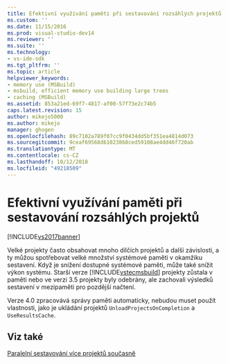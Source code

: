 ```yaml
---
title: Efektivní využívání paměti při sestavování rozsáhlých projektů | Dokumentace Microsoftu
ms.custom: ''
ms.date: 11/15/2016
ms.prod: visual-studio-dev14
ms.reviewer: ''
ms.suite: ''
ms.technology:
- vs-ide-sdk
ms.tgt_pltfrm: ''
ms.topic: article
helpviewer_keywords:
- memory use (MSBuild)
- msbuild, efficient memory use building large trees
- caching (MSBuild)
ms.assetid: 853a21ed-69f7-4817-af00-57f73e2c74b5
caps.latest.revision: 15
author: mikejo5000
ms.author: mikejo
manager: ghogen
ms.openlocfilehash: 89c7102a789f07cc9f0434dd5bf351ea4814d073
ms.sourcegitcommit: 9ceaf69568d61023868ced59108ae4dd46f720ab
ms.translationtype: MT
ms.contentlocale: cs-CZ
ms.lasthandoff: 10/12/2018
ms.locfileid: "49218509"
---
```

# <a name="using-memory-efficiently-when-you-build-large-projects"></a>Efektivní využívání paměti při sestavování rozsáhlých projektů
[!INCLUDE[vs2017banner](../includes/vs2017banner.md)]

  
Velké projekty často obsahovat mnoho dílčích projektů a další závislosti, a ty můžou spotřebovat velké množství systémové paměti v okamžiku sestavení. Když je snížení dostupné systémové paměti, může také snížit výkon systému. Starší verze [!INCLUDE[vstecmsbuild](../includes/vstecmsbuild-md.md)] projekty zůstala v paměti nebo ve verzi 3.5 projekty byly odebrány, ale zachovali výsledků sestavení v mezipaměti pro pozdější načtení.  
  
 Verze 4.0 zpracovává správy paměti automaticky, nebudou muset použít vlastnosti, jako je ukládání projektů `UnloadProjectsOnCompletion` a `UseResultsCache`.  
  
## <a name="see-also"></a>Viz také  
 [Paralelní sestavování více projektů současně](../msbuild/building-multiple-projects-in-parallel-with-msbuild.md)



